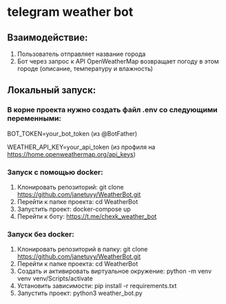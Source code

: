 # telegram weather bot

## Взаимодействие:
1. Пользователь отправляет название города
2. Бот через запрос к API OpenWeatherMap возвращает погоду в этом городе (описание, температуру и влажность)

## Локальный запуск:

### В корне проекта нужно создать файл .env со следующими переменными:
BOT_TOKEN=your_bot_token (из @BotFather)

WEATHER_API_KEY=your_api_token (из профиля на https://home.openweathermap.org/api_keys)

### Запуск с помощью docker:
1. Клонировать репозиторий: git clone https://github.com/janetuyy/WeatherBot.git
2. Перейти к папке проекта: cd WeatherBot
3. Запустить проект: docker-compose up
4. Перейти к боту: https://t.me/chexk_weather_bot

### Запуск без docker:
1. Клонировать репозиторий в папку: git clone https://github.com/janetuyy/WeatherBot.git
2. Перейти к папке проекта: cd WeatherBot
3. Создать и активировать виртуальное окружение: python -m venv venv venv/Scripts/activate
4. Установить зависимости: pip install -r requirements.txt
5. Запустить проект: python3 weather_bot.py